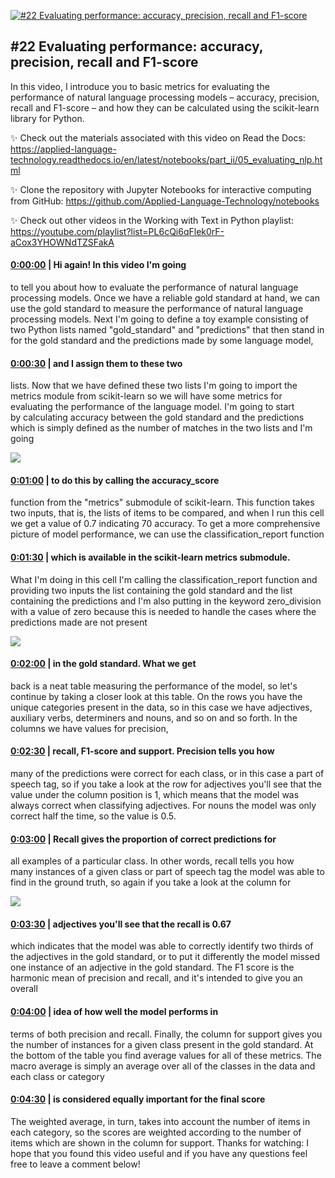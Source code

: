 [![#22 Evaluating performance: accuracy, precision, recall and F1-score](https://i.ytimg.com/vi/WiN5JCueeFQ/maxresdefault.jpg)](https://www.youtube.com/watch?v=WiN5JCueeFQ)

## #22 Evaluating performance: accuracy, precision, recall and F1-score

In this video, I introduce you to basic metrics for evaluating the performance of natural language processing models – accuracy, precision, recall and F1-score – and how they can be calculated using the scikit-learn library for Python.



✨ Check out the materials associated with this video on Read the Docs: https://applied-language-technology.readthedocs.io/en/latest/notebooks/part_ii/05_evaluating_nlp.html



✨ Clone the repository with Jupyter Notebooks for interactive computing from GitHub: https://github.com/Applied-Language-Technology/notebooks



✨ Check out other videos in the Working with Text in Python playlist: https://youtube.com/playlist?list=PL6cQi6qFlek0rF-aCox3YHOWNdTZSFakA



#### [0:00:00](https://www.youtube.com/watch?v=WiN5JCueeFQ&t=0) |  Hi again! In this video I'm going

to tell you about how to evaluate the performance of natural language processing models. Once we have a reliable gold standard at hand, we can use the gold standard to measure the performance of natural language processing models. Next I'm going to define a toy example consisting of two Python lists named "gold_standard" and "predictions" that then stand in for the gold standard and the predictions made by some language model,  

#### [0:00:30](https://www.youtube.com/watch?v=WiN5JCueeFQ&t=30) |  and I assign them to these two

lists. Now that we have defined these two lists I'm going to import the metrics module from scikit-learn so we will have some metrics for evaluating the performance of the language model. I'm going to start by calculating accuracy between the gold standard and the predictions which is simply defined as the number of matches in the two lists and I'm going  

![](https://i.ytimg.com/vi/WiN5JCueeFQ/maxres1.jpg)



#### [0:01:00](https://www.youtube.com/watch?v=WiN5JCueeFQ&t=60) |  to do this by calling the accuracy_score

function from the "metrics" submodule of scikit-learn. This function takes two inputs, that is, the lists of items to be compared, and when I run this cell we get a value of 0.7 indicating 70 accuracy. To get a more comprehensive picture of model performance, we can use the classification_report function  

#### [0:01:30](https://www.youtube.com/watch?v=WiN5JCueeFQ&t=90) |  which is available in the scikit-learn metrics submodule.

What I'm doing in this cell I'm calling the classification_report function and providing two inputs the list containing the gold standard and the list containing the predictions and I'm also putting in the keyword zero_division with a value of zero because this is needed to handle the cases where the predictions made are not present  

![](https://i.ytimg.com/vi/WiN5JCueeFQ/maxres2.jpg)



#### [0:02:00](https://www.youtube.com/watch?v=WiN5JCueeFQ&t=120) |  in the gold standard. What we get

back is a neat table measuring the performance of the model, so let's continue by taking a closer look at this table. On the rows you have the unique categories present in the data, so in this case we have adjectives, auxiliary verbs, determiners and nouns, and so on and so forth. In the columns we have values for precision,  

#### [0:02:30](https://www.youtube.com/watch?v=WiN5JCueeFQ&t=150) |  recall, F1-score and support. Precision tells you how

many of the predictions were correct for each class, or in this case a part of speech tag, so if you take a look at the row for adjectives you'll see that the value under the column position is 1, which means that the model was always correct when classifying adjectives. For nouns the model was only correct half the time, so the value is 0.5.  

#### [0:03:00](https://www.youtube.com/watch?v=WiN5JCueeFQ&t=180) |  Recall gives the proportion of correct predictions for

all examples of a particular class. In other words, recall tells you how many instances of a given class or part of speech tag the model was able to find in the ground truth, so again if you take a look at the column for  

![](https://i.ytimg.com/vi/WiN5JCueeFQ/maxres3.jpg)



#### [0:03:30](https://www.youtube.com/watch?v=WiN5JCueeFQ&t=210) |  adjectives you'll see that the recall is 0.67

which indicates that the model was able to correctly identify two thirds of the adjectives in the gold standard, or to put it differently the model missed one instance of an adjective in the gold standard. The F1 score is the harmonic mean of precision and recall, and it's intended to give you an overall  

#### [0:04:00](https://www.youtube.com/watch?v=WiN5JCueeFQ&t=240) |  idea of how well the model performs in

terms of both precision and recall. Finally, the column for support gives you the number of instances for a given class present in the gold standard. At the bottom of the table you find average values for all of these metrics. The macro average is simply an average over all of the classes in the data and each class or category  

#### [0:04:30](https://www.youtube.com/watch?v=WiN5JCueeFQ&t=270) |  is considered equally important for the final score

The weighted average, in turn, takes into account the number of items in each category, so the scores are weighted according to the number of items which are shown in the column for support. Thanks for watching: I hope that you found this video useful and if you have any questions feel free to leave a comment below!  